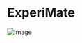 # ExperiMate
![image](https://user-images.githubusercontent.com/26568166/215348725-1dca6d69-52aa-4c34-9c79-22d35d6408ce.png)
